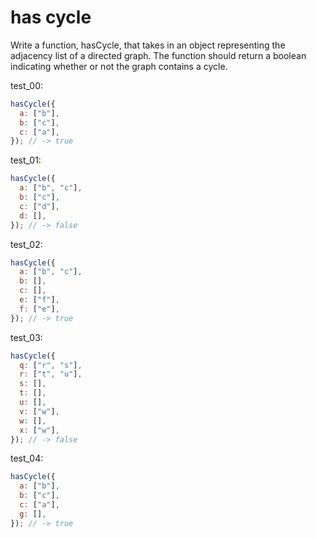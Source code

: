 # has cycle

Write a function, hasCycle, that takes in an object representing the adjacency list of a directed graph. The function should return a boolean indicating whether or not the graph contains a cycle.

test_00:
```js
hasCycle({
  a: ["b"],
  b: ["c"],
  c: ["a"],
}); // -> true
```

test_01:
```js
hasCycle({
  a: ["b", "c"],
  b: ["c"],
  c: ["d"],
  d: [],
}); // -> false
```

test_02:
```js
hasCycle({
  a: ["b", "c"],
  b: [],
  c: [],
  e: ["f"],
  f: ["e"],
}); // -> true
```

test_03:
```js
hasCycle({
  q: ["r", "s"],
  r: ["t", "u"],
  s: [],
  t: [],
  u: [],
  v: ["w"],
  w: [],
  x: ["w"],
}); // -> false
```

test_04:
```js
hasCycle({
  a: ["b"],
  b: ["c"],
  c: ["a"],
  g: [],
}); // -> true
```
